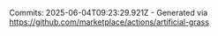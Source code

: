 Commits: 2025-06-04T09:23:29.921Z - Generated via https://github.com/marketplace/actions/artificial-grass
<br>
